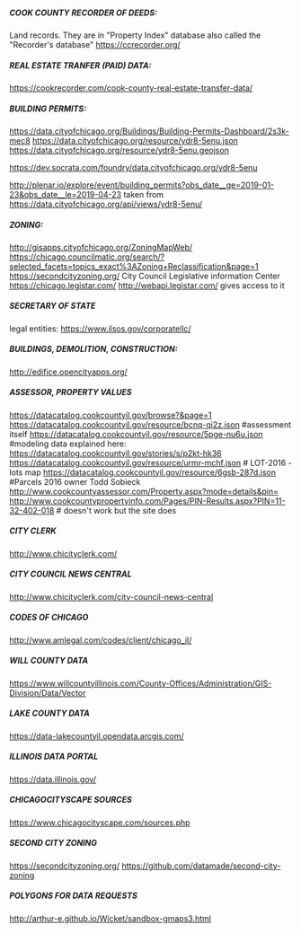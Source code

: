 ##### COOK COUNTY RECORDER OF DEEDS:
Land records. They are in "Property Index" database also called the "Recorder's database"
https://ccrecorder.org/

##### REAL ESTATE TRANFER (PAID) DATA:
https://cookrecorder.com/cook-county-real-estate-transfer-data/

##### BUILDING PERMITS:
https://data.cityofchicago.org/Buildings/Building-Permits-Dashboard/2s3k-mec8
  https://data.cityofchicago.org/resource/ydr8-5enu.json
  https://data.cityofchicago.org/resource/ydr8-5enu.geojson

https://dev.socrata.com/foundry/data.cityofchicago.org/ydr8-5enu

http://plenar.io/explore/event/building_permits?obs_date__ge=2019-01-23&obs_date__le=2019-04-23
  taken from https://data.cityofchicago.org/api/views/ydr8-5enu/


##### ZONING:
http://gisapps.cityofchicago.org/ZoningMapWeb/
https://chicago.councilmatic.org/search/?selected_facets=topics_exact%3AZoning+Reclassification&page=1
  https://secondcityzoning.org/
City Council Legislative information Center https://chicago.legistar.com/ 
http://webapi.legistar.com/ gives access to it

##### SECRETARY OF STATE
legal entities:
https://www.ilsos.gov/corporatellc/


##### BUILDINGS, DEMOLITION, CONSTRUCTION:
http://edifice.opencityapps.org/

##### ASSESSOR, PROPERTY VALUES
https://datacatalog.cookcountyil.gov/browse?&page=1
  https://datacatalog.cookcountyil.gov/resource/bcnq-qi2z.json #assessment itself
  https://datacatalog.cookcountyil.gov/resource/5pge-nu6u.json #modeling data
explained here: https://datacatalog.cookcountyil.gov/stories/s/p2kt-hk36
  https://datacatalog.cookcountyil.gov/resource/urmr-mchf.json # LOT-2016 - lots map
  https://datacatalog.cookcountyil.gov/resource/6gsb-287d.json #Parcels 2016 owner Todd Sobieck
http://www.cookcountyassessor.com/Property.aspx?mode=details&pin=
http://www.cookcountypropertyinfo.com/Pages/PIN-Results.aspx?PIN=11-32-402-018 # doesn't work but the site does


##### CITY CLERK
http://www.chicityclerk.com/

##### CITY COUNCIL NEWS CENTRAL
http://www.chicityclerk.com/city-council-news-central

##### CODES OF CHICAGO
http://www.amlegal.com/codes/client/chicago_il/

##### WILL COUNTY DATA
https://www.willcountyillinois.com/County-Offices/Administration/GIS-Division/Data/Vector

##### LAKE COUNTY DATA
https://data-lakecountyil.opendata.arcgis.com/

##### ILLINOIS DATA PORTAL
https://data.illinois.gov/

##### CHICAGOCITYSCAPE SOURCES
https://www.chicagocityscape.com/sources.php

##### SECOND CITY ZONING
https://secondcityzoning.org/
https://github.com/datamade/second-city-zoning

##### POLYGONS FOR DATA REQUESTS
http://arthur-e.github.io/Wicket/sandbox-gmaps3.html
